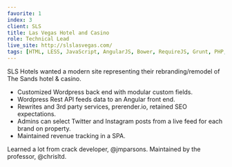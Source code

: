 ```yaml
---
favorite: 1
index: 3
client: SLS
title: Las Vegas Hotel and Casino
role: Technical Lead
live_site: http://slslasvegas.com/
tags: [HTML, LESS, JavaScript, AngularJS, Bower, RequireJS, Grunt, PHP, Wordpress, REST API, Open Table, Google Tag Manager, Git, Linux, Ubuntu, Varnish]
---
```

SLS Hotels wanted a modern site representing their rebranding/remodel of The Sands hotel & casino.

* Customized Wordpress back end with modular custom fields.
* Wordpress Rest API feeds data to an Angular front end.
* Rewrites and 3rd party services, prerender.io, retained SEO expectations.
* Admins can select Twitter and Instagram posts from a live feed for each brand on property.
* Maintained revenue tracking in a SPA.

Learned a lot from crack developer, @jmparsons. Maintained by the professor, @chrisltd.
